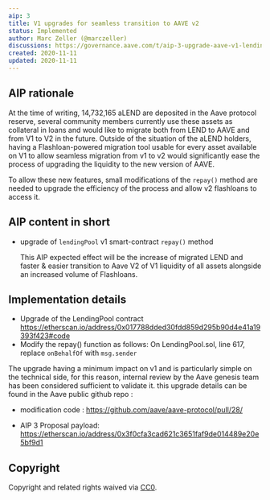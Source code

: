 ```yaml
---
aip: 3
title: V1 upgrades for seamless transition to AAVE v2 
status: Implemented
author: Marc Zeller (@marczeller)
discussions: https://governance.aave.com/t/aip-3-upgrade-aave-v1-lendingpool-contract-for-seamless-migration-to-v2/1383
created: 2020-11-11
updated: 2020-11-11
---
```


## AIP rationale

At the time of writing, 14,732,165 aLEND are deposited in the Aave protocol reserve, several community members currently use these assets as collateral in loans and would like to migrate both from LEND to AAVE and from V1 to V2 in the future.
Outside of the situation of the aLEND holders, having a Flashloan-powered migration tool usable for every asset available on V1 to allow seamless migration from v1 to v2 would significantly ease the process of upgrading the liquidity to the new version of AAVE.

To allow these new features, small modifications of the `repay()` method are needed to upgrade the efficiency of the process and allow v2 flashloans to access it.

## AIP content in short

- upgrade of `lendingPool` v1 smart-contract `repay()` method
  
  This AIP expected effect will be the increase of migrated LEND and faster & easier transition to Aave V2 of V1 liquidity of all assets alongside an increased volume of Flashloans.


## Implementation details

- Upgrade of the LendingPool contract https://etherscan.io/address/0x017788dded30fdd859d295b90d4e41a19393f423#code
- Modify the repay() function as follows:
On LendingPool.sol, line 617, replace `onBehalfOf` with `msg.sender`

The upgrade having a minimum impact on v1 and is particularly simple on the technical side, for this reason, internal review by the Aave genesis team has been considered sufficient to validate it.
this upgrade details can be found in the Aave public github repo :

- modification code : https://github.com/aave/aave-protocol/pull/28/

- AIP 3 Proposal payload: https://etherscan.io/address/0x3f0cfa3cad621c3651faf9de014489e20e5bf9d1
  
## Copyright

Copyright and related rights waived via [CC0](https://creativecommons.org/publicdomain/zero/1.0/).
